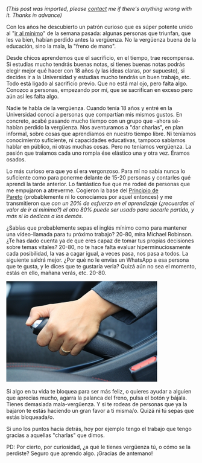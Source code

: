 *(This post was imported, please [contact](/?i=contact) me if there's anything wrong with it. Thanks in advance)*

Con los años he descubierto un patrón curioso que es súper potente unido al "<a href="http://marcoscobena.com/2016/06/05/el-valor-de-ir-al-minimo-con-aquello-que-suenas-sin-querer/">ir al mínimo</a>" de la semana pasada: algunas personas que triunfan, que les va bien, habían perdido antes la vergüenza. No la vergüenza buena de la educación, sino la mala, la "freno de mano".

Desde chicos aprendemos que el sacrificio, en el tiempo, trae recompensa. Si estudias mucho tendrás buenas notas, si tienes buenas notas podrás elegir mejor qué hacer con 18 años (y las ideas claras, por supuesto), si decides ir a la Universidad y estudias mucho tendrás un buen trabajo, etc. Todo está ligado al sacrificio previo. Que no está mal ojo, pero falta algo. Conozco a personas, empezando por mí, que se sacrifican en exceso pero aún así les falta algo.

Nadie te habla de la vergüenza. Cuando tenía 18 años y entré en la Universidad conocí a personas que compartían mis mismos gustos. En concreto, acabé pasando mucho tiempo con un grupo que -ahora sé- habían perdido la vergüenza. Nos aventuramos a "dar charlas", en plan informal, sobre cosas que aprendíamos en nuestro tiempo libre. Ni teníamos conocimiento suficiente, ni capacidades educativas, tampoco sabíamos hablar en público, ni otras muchas cosas. Pero no teníamos vergüenza. La pasión que traíamos cada uno rompía ése elástico una y otra vez. Éramos osados.

Lo más curioso era que yo sí era vergonzoso. Para mí no sabía nunca lo suficiente como para ponerme delante de 15-20 personas y contarles qué aprendí la tarde anterior. Lo fantástico fue que me rodeé de personas que me empujaron a atreverme. Cogieron la base del <a href="https://es.wikipedia.org/wiki/Principio_de_Pareto">Principio de Pareto</a> (probablemente ni lo conocíamos por aquel entonces) y me transmitieron que <em>con un 20% de esfuerzo en el aprendizaje (¿recuerdas el valor de ir al mínimo?) el otro 80% puede ser usado para sacarle partido, y más si lo dedicas a los demás</em>.

¿Sabías que probablemente sepas el inglés mínimo como para mantener una vídeo-llamada para tu próximo trabajo? 20-80, mira Michael Robinson. ¿Te has dado cuenta ya de que eres capaz de tomar tus propias decisiones sobre temas vitales? 20-80, no te hace falta evaluar hiperminuciosamente cada posibilidad, la vas a cagar igual, a veces pasa, nos pasa a todos. La siguiente saldrá mejor. ¿Por qué no le envías un WhatsApp a esa persona que te gusta, y le dices que te gustaría verla? Quizá aún no sea el momento, estás en ello, mañana verás, etc. 20-80.

<img class=" size-full wp-image-509 aligncenter" src="items/images/04-05-2015-por-quc3a9-es-importante-usar-el-freno-de-mano.jpg" alt="04-05-2015-Por-qué-es-importante-usar-el-freno-de-mano" width="400" height="266" />

Si algo en tu vida te bloquea para ser más feliz, o quieres ayudar a alguien que aprecias mucho, agarra la palanca del freno, pulsa el botón y bájala. Tienes demasiada mala-vergüenza. Y si te rodeas de personas que ya la bajaron te estás haciendo un gran favor a ti misma/o. Quizá ni tú sepas que estás bloqueada/o.

Si uno los puntos hacia detrás, hoy por ejemplo tengo el trabajo que tengo gracias a aquellas "charlas" que dimos.

PD: Por cierto, por curiosidad, ¿a qué le tienes vergüenza tú, o cómo se la perdiste? Seguro que aprendo algo. ¡Gracias de antemano!